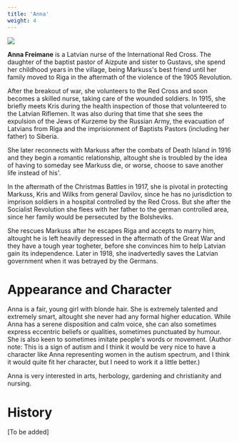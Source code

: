 ```yaml
---
title: 'Anna'
weight: 4
---
```


![](../anna.jpg)

**Anna Freimane** is a Latvian nurse of the International Red Cross. The daughter of the baptist pastor of Aizpute and sister to Gustavs, she spend her childhood years in the village, being Markuss's best friend until her family moved to Riga in the aftermath of the violence of the 1905 Revolution.

After the breakout of war, she volunteers to the Red Cross and soon becomes a skilled nurse, taking care of the wounded soldiers. In 1915, she briefly meets Kris during the health inspection of those that volunteered to the Latvian Riflemen. It was also during that time that she sees the expulsion of the Jews of Kurzeme by the Russian Army, the evacuation of Latvians from Riga and the imprisionment of Baptists Pastors (including her father) to Siberia.

She later reconnects with Markuss after the combats of Death Island in 1916 and they begin a romantic relationship, altought she is troubled by the idea of having to someday see Markuss die, or worse, choose to save another life instead of his'.

In the aftermath of the Christmas Battles in 1917, she is pivotal in protecting Markuss, Kris and Wilks from general Davilov, since he has no jurisdiction to imprison soldiers in a hospital controlled by the Red Cross. But she after the Socialist Revolution she flees with her father to the german controlled area, since her family would be persecuted by the Bolsheviks.

She rescues Markuss after he escapes Riga and accepts to marry him, altought he is left heavily depressed in the aftermath of the Great War and they have a tough year togheter, before she convinces him to help Latvian gain its independence. Later in 1918, she inadvertedly saves the Latvian government when it was betrayed by the Germans.

# Appearance and Character

Anna is a fair, young girl with blonde hair. She is extremely talented and extremely smart, altought she never had any formal higher education. While Anna has a serene disposition and calm voice, she can also sometimes express eccentric beliefs or qualities, sometimes punctuated by humour. She is also keen to sometimes imitate people's words or movement. (Author note: This is a sign of autism and I think it would be very nice to have a character like Anna representing women in the autism spectrum, and I think it would quite fit her character, but I need to work it a little better.)

Anna is very interested in arts, herbology, gardening and christianity and nursing.

# History

[To be added]

